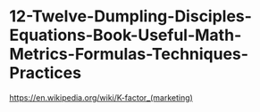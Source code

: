 # 12-Twelve-Dumpling-Disciples-Equations-Book-Useful-Math-Metrics-Formulas-Techniques-Practices
https://en.wikipedia.org/wiki/K-factor_(marketing)
